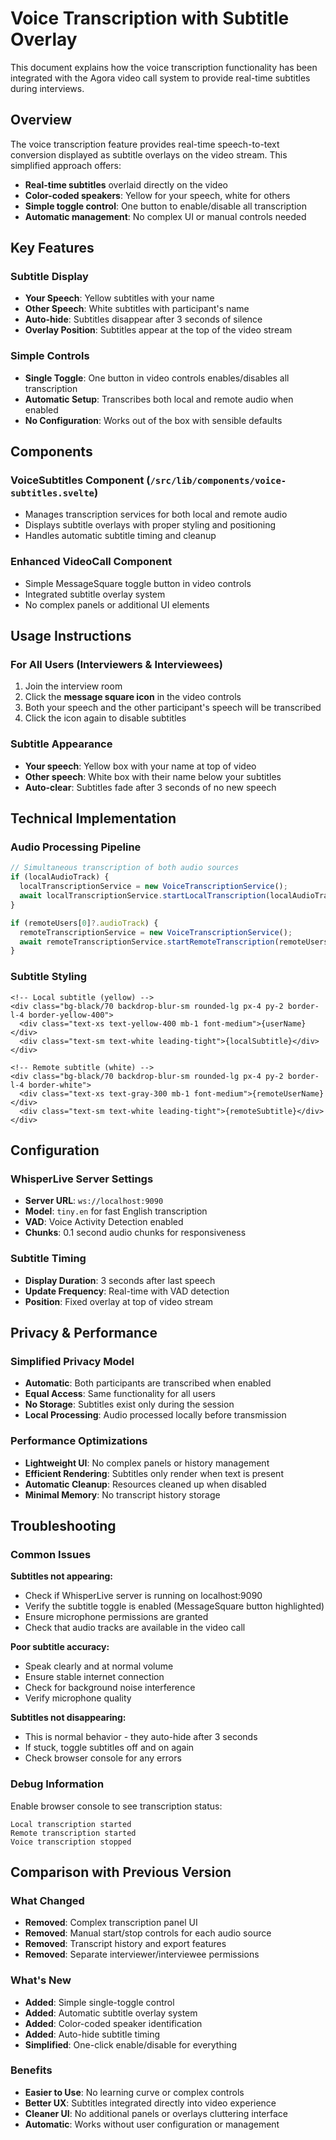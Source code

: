 # Voice Transcription with Subtitle Overlay

This document explains how the voice transcription functionality has been integrated with the Agora video call system to provide real-time subtitles during interviews.

## Overview

The voice transcription feature provides real-time speech-to-text conversion displayed as subtitle overlays on the video stream. This simplified approach offers:

- **Real-time subtitles** overlaid directly on the video
- **Color-coded speakers**: Yellow for your speech, white for others
- **Simple toggle control**: One button to enable/disable all transcription
- **Automatic management**: No complex UI or manual controls needed

## Key Features

### Subtitle Display
- **Your Speech**: Yellow subtitles with your name
- **Other Speech**: White subtitles with participant's name  
- **Auto-hide**: Subtitles disappear after 3 seconds of silence
- **Overlay Position**: Subtitles appear at the top of the video stream

### Simple Controls
- **Single Toggle**: One button in video controls enables/disables all transcription
- **Automatic Setup**: Transcribes both local and remote audio when enabled
- **No Configuration**: Works out of the box with sensible defaults

## Components

### VoiceSubtitles Component (`/src/lib/components/voice-subtitles.svelte`)
- Manages transcription services for both local and remote audio
- Displays subtitle overlays with proper styling and positioning
- Handles automatic subtitle timing and cleanup

### Enhanced VideoCall Component
- Simple MessageSquare toggle button in video controls
- Integrated subtitle overlay system
- No complex panels or additional UI elements

## Usage Instructions

### For All Users (Interviewers & Interviewees)
1. Join the interview room
2. Click the **message square icon** in the video controls
3. Both your speech and the other participant's speech will be transcribed
4. Click the icon again to disable subtitles

### Subtitle Appearance
- **Your speech**: Yellow box with your name at top of video
- **Other speech**: White box with their name below your subtitles
- **Auto-clear**: Subtitles fade after 3 seconds of no new speech

## Technical Implementation

### Audio Processing Pipeline
```typescript
// Simultaneous transcription of both audio sources
if (localAudioTrack) {
  localTranscriptionService = new VoiceTranscriptionService();
  await localTranscriptionService.startLocalTranscription(localAudioTrack, roomId);
}

if (remoteUsers[0]?.audioTrack) {
  remoteTranscriptionService = new VoiceTranscriptionService();
  await remoteTranscriptionService.startRemoteTranscription(remoteUsers[0], roomId);
}
```

### Subtitle Styling
```svelte
<!-- Local subtitle (yellow) -->
<div class="bg-black/70 backdrop-blur-sm rounded-lg px-4 py-2 border-l-4 border-yellow-400">
  <div class="text-xs text-yellow-400 mb-1 font-medium">{userName}</div>
  <div class="text-sm text-white leading-tight">{localSubtitle}</div>
</div>

<!-- Remote subtitle (white) -->
<div class="bg-black/70 backdrop-blur-sm rounded-lg px-4 py-2 border-l-4 border-white">
  <div class="text-xs text-gray-300 mb-1 font-medium">{remoteUserName}</div>
  <div class="text-sm text-white leading-tight">{remoteSubtitle}</div>
</div>
```

## Configuration

### WhisperLive Server Settings
- **Server URL**: `ws://localhost:9090`
- **Model**: `tiny.en` for fast English transcription
- **VAD**: Voice Activity Detection enabled
- **Chunks**: 0.1 second audio chunks for responsiveness

### Subtitle Timing
- **Display Duration**: 3 seconds after last speech
- **Update Frequency**: Real-time with VAD detection
- **Position**: Fixed overlay at top of video stream

## Privacy & Performance

### Simplified Privacy Model
- **Automatic**: Both participants are transcribed when enabled
- **Equal Access**: Same functionality for all users
- **No Storage**: Subtitles exist only during the session
- **Local Processing**: Audio processed locally before transmission

### Performance Optimizations
- **Lightweight UI**: No complex panels or history management
- **Efficient Rendering**: Subtitles only render when text is present
- **Automatic Cleanup**: Resources cleaned up when disabled
- **Minimal Memory**: No transcript history storage

## Troubleshooting

### Common Issues

**Subtitles not appearing:**
- Check if WhisperLive server is running on localhost:9090
- Verify the subtitle toggle is enabled (MessageSquare button highlighted)
- Ensure microphone permissions are granted
- Check that audio tracks are available in the video call

**Poor subtitle accuracy:**
- Speak clearly and at normal volume
- Ensure stable internet connection
- Check for background noise interference
- Verify microphone quality

**Subtitles not disappearing:**
- This is normal behavior - they auto-hide after 3 seconds
- If stuck, toggle subtitles off and on again
- Check browser console for any errors

### Debug Information
Enable browser console to see transcription status:
```
Local transcription started
Remote transcription started
Voice transcription stopped
```

## Comparison with Previous Version

### What Changed
- **Removed**: Complex transcription panel UI
- **Removed**: Manual start/stop controls for each audio source
- **Removed**: Transcript history and export features
- **Removed**: Separate interviewer/interviewee permissions

### What's New
- **Added**: Simple single-toggle control
- **Added**: Automatic subtitle overlay system
- **Added**: Color-coded speaker identification
- **Added**: Auto-hide subtitle timing
- **Simplified**: One-click enable/disable for everything

### Benefits
- **Easier to Use**: No learning curve or complex controls
- **Better UX**: Subtitles integrated directly into video experience
- **Cleaner UI**: No additional panels or overlays cluttering interface
- **Automatic**: Works without user configuration or management

